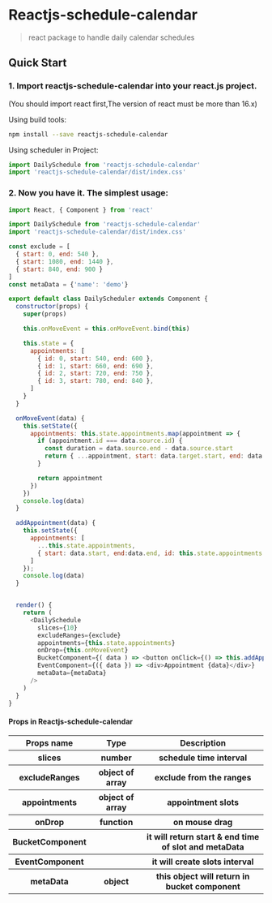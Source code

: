 # Reactjs-schedule-calendar

> react package to handle daily calendar schedules

## Quick Start

### 1. Import reactjs-schedule-calendar into your react.js project.

(You should import react first,The version of react must be more than 16.x)

Using build tools:

```bash
npm install --save reactjs-schedule-calendar
```
Using scheduler in Project:
```js
import DailySchedule from 'reactjs-schedule-calendar'
import 'reactjs-schedule-calendar/dist/index.css'
```

### 2. Now you have it. The simplest usage:

```js
import React, { Component } from 'react'

import DailySchedule from 'reactjs-schedule-calendar'
import 'reactjs-schedule-calendar/dist/index.css'

const exclude = [
  { start: 0, end: 540 },
  { start: 1080, end: 1440 },
  { start: 840, end: 900 }
]
const metaData = {'name': 'demo'}

export default class DailyScheduler extends Component {
  constructor(props) {
    super(props)

    this.onMoveEvent = this.onMoveEvent.bind(this)

    this.state = {
      appointments: [
        { id: 0, start: 540, end: 600 },
        { id: 1, start: 660, end: 690 },
        { id: 2, start: 720, end: 750 },
        { id: 3, start: 780, end: 840 },
      ]
    }
  }

  onMoveEvent(data) {
    this.setState({
      appointments: this.state.appointments.map(appointment => {
        if (appointment.id === data.source.id) {
          const duration = data.source.end - data.source.start
          return { ...appointment, start: data.target.start, end: data.target.start + duration }
        }

        return appointment
      })
    })
    console.log(data)
  }

  addAppointment(data) {
    this.setState({
      appointments: [
        ...this.state.appointments,
        { start: data.start, end:data.end, id: this.state.appointments.length },
      ]
    });
    console.log(data)
  }


  render() {
    return (
      <DailySchedule
        slices={10}
        excludeRanges={exclude}
        appointments={this.state.appointments}
        onDrop={this.onMoveEvent}
        BucketComponent={( data ) => <button onClick={() => this.addAppointment(data)}>+</button>}
        EventComponent={({ data }) => <div>Appointment {data}</div>}
        metaData={metaData}
      />
    )
  }
}
```

####  Props in Reactjs-schedule-calendar

<table>
        <tr>
            <th>Props name</th>
            <th>Type</th>
            <th>Description</th>
        </tr>
        <tr>
            <th>slices</th>
            <th>number</th>
            <th>schedule time interval</th>
        </tr>
        <tr>
            <th>excludeRanges</th>
            <th>object of array</th>
            <th>exclude from the ranges</th>
        </tr>
        <tr>
            <th>appointments</th>
            <th>object of array</th>
            <th>appointment slots</th>
        </tr>
        <tr>
            <th>onDrop</th>
            <th>function</th>
            <th>on mouse drag </th>
        </tr>
        <tr>
            <th>BucketComponent</th>
            <th></th>
            <th>it will return start & end time of slot and metaData</th>
        </tr>
        <tr>
            <th>EventComponent</th>
            <th></th>
            <th>it will create slots interval</th>
        </tr>
        <tr>
            <th>metaData</th>
            <th>object</th>
            <th>this object will return in bucket component</th>
        </tr>
    </table>
